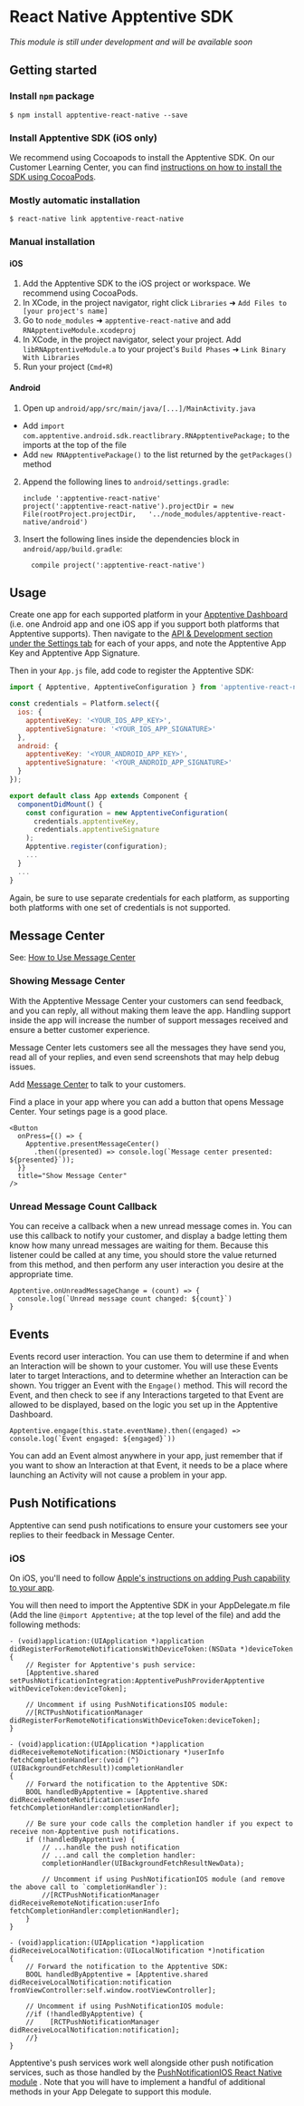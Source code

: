 
# React Native Apptentive SDK

_This module is still under development and will be available soon_

## Getting started

### Install `npm` package

`$ npm install apptentive-react-native --save`

### Install Apptentive SDK (iOS only)

We recommend using Cocoapods to install the Apptentive SDK. On our Customer Learning Center, you can find [instructions on how to install the SDK using CocoaPods](https://learn.apptentive.com/knowledge-base/ios-integration-reference/#cocoapods).

### Mostly automatic installation

`$ react-native link apptentive-react-native`

### Manual installation

#### iOS

1. Add the Apptentive SDK to the iOS project or workspace. We recommend using CocoaPods. 
1. In XCode, in the project navigator, right click `Libraries` ➜ `Add Files to [your project's name]`
2. Go to `node_modules` ➜ `apptentive-react-native` and add `RNApptentiveModule.xcodeproj`
3. In XCode, in the project navigator, select your project. Add `libRNApptentiveModule.a` to your project's `Build Phases` ➜ `Link Binary With Libraries`
4. Run your project (`Cmd+R`)

#### Android

1. Open up `android/app/src/main/java/[...]/MainActivity.java`
  - Add `import com.apptentive.android.sdk.reactlibrary.RNApptentivePackage;` to the imports at the top of the file
  - Add `new RNApptentivePackage()` to the list returned by the `getPackages()` method
2. Append the following lines to `android/settings.gradle`:
  	```
  	include ':apptentive-react-native'
  	project(':apptentive-react-native').projectDir = new File(rootProject.projectDir, 	'../node_modules/apptentive-react-native/android')
  	```
3. Insert the following lines inside the dependencies block in `android/app/build.gradle`:
  	```
      compile project(':apptentive-react-native')
  	```

## Usage

Create one app for each supported platform in your [Apptentive Dashboard](https://be.apptentive.com) (i.e. one Android app and one iOS app if you support both platforms that Apptentive supports). Then navigate to the [API & Development section under the Settings tab](https://be.apptentive.com/apps/current/settings/api) for each of your apps, and note the Apptentive App Key and Apptentive App Signature.

Then in your `App.js` file, add code to register the Apptentive SDK:

```javascript
import { Apptentive, ApptentiveConfiguration } from 'apptentive-react-native';

const credentials = Platform.select({
  ios: {
    apptentiveKey: '<YOUR_IOS_APP_KEY>',
    apptentiveSignature: '<YOUR_IOS_APP_SIGNATURE>'
  },
  android: {
    apptentiveKey: '<YOUR_ANDROID_APP_KEY>',
    apptentiveSignature: '<YOUR_ANDROID_APP_SIGNATURE>'
  }
});

export default class App extends Component {
  componentDidMount() {
    const configuration = new ApptentiveConfiguration(
      credentials.apptentiveKey,
      credentials.apptentiveSignature
    );
    Apptentive.register(configuration);
    ...
  }
  ...
}
```

Again, be sure to use separate credentials for each platform, as supporting both platforms with one set of credentials is not supported.

## Message Center

See: [How to Use Message Center](https://learn.apptentive.com/knowledge-base/how-to-use-message-center/)

### Showing Message Center

With the Apptentive Message Center your customers can send feedback, and you can reply, all without making them leave the app. Handling support inside the app will increase the number of support messages received and ensure a better customer experience.

Message Center lets customers see all the messages they have send you, read all of your replies, and even send screenshots that may help debug issues.

Add [Message Center](http://learn.apptentive.com/knowledge-base/apptentive-android-sdk-features/#message-center) to talk to your customers.

Find a place in your app where you can add a button that opens Message Center. Your setings page is a good place.

```
<Button
  onPress={() => {
    Apptentive.presentMessageCenter()
      .then((presented) => console.log(`Message center presented: ${presented}`));
  }}
  title="Show Message Center"
/>
```

### Unread Message Count Callback

You can receive a callback when a new unread message comes in. You can use this callback to notify your customer, and display a badge letting them know how many unread messages are waiting for them. Because this listener could be called at any time, you should store the value returned from this method, and then perform any user interaction you desire at the appropriate time.
```
Apptentive.onUnreadMessageChange = (count) => {
  console.log(`Unread message count changed: ${count}`)
}
```

## Events

Events record user interaction. You can use them to determine if and when an Interaction will be shown to your customer. You will use these Events later to target Interactions, and to determine whether an Interaction can be shown. You trigger an Event with the `Engage()` method. This will record the Event, and then check to see if any Interactions targeted to that Event are allowed to be displayed, based on the logic you set up in the Apptentive Dashboard.
  
```
Apptentive.engage(this.state.eventName).then((engaged) => console.log(`Event engaged: ${engaged}`))
```
You can add an Event almost anywhere in your app, just remember that if you want to show an Interaction at that Event, it needs to be a place where launching an Activity will not cause a problem in your app.

## Push Notifications
Apptentive can send push notifications to ensure your customers see your replies to their feedback in Message Center.  
  
### iOS

On iOS, you'll need to follow [Apple's instructions on adding Push capability to your app](https://help.apple.com/xcode/mac/current/#/devdfd3d04a1). 

You will then need to import the Apptentive SDK in your AppDelegate.m file (Add the line `@import Apptentive;` at the top level of the file) and add the following methods:

```
- (void)application:(UIApplication *)application didRegisterForRemoteNotificationsWithDeviceToken:(NSData *)deviceToken
{
    // Register for Apptentive's push service:
    [Apptentive.shared setPushNotificationIntegration:ApptentivePushProviderApptentive withDeviceToken:deviceToken];

    // Uncomment if using PushNotificationsIOS module:
    //[RCTPushNotificationManager didRegisterForRemoteNotificationsWithDeviceToken:deviceToken];
}

- (void)application:(UIApplication *)application didReceiveRemoteNotification:(NSDictionary *)userInfo fetchCompletionHandler:(void (^)(UIBackgroundFetchResult))completionHandler
{
    // Forward the notification to the Apptentive SDK:
    BOOL handledByApptentive = [Apptentive.shared didReceiveRemoteNotification:userInfo fetchCompletionHandler:completionHandler];

    // Be sure your code calls the completion handler if you expect to receive non-Apptentive push notifications.
    if (!handledByApptentive) {
        // ...handle the push notification
        // ...and call the completion handler:
        completionHandler(UIBackgroundFetchResultNewData);

        // Uncomment if using PushNotificationIOS module (and remove the above call to `completionHandler`):
        //[RCTPushNotificationManager didReceiveRemoteNotification:userInfo fetchCompletionHandler:completionHandler]; 
    }
}

- (void)application:(UIApplication *)application didReceiveLocalNotification:(UILocalNotification *)notification
{
    // Forward the notification to the Apptentive SDK:
    BOOL handledByApptentive = [Apptentive.shared didReceiveLocalNotification:notification fromViewController:self.window.rootViewController];

    // Uncomment if using PushNotificationIOS module:
    //if (!handledByApptentive) {
    //    [RCTPushNotificationManager didReceiveLocalNotification:notification];
    //}
}
```

Apptentive's push services work well alongside other push notification services, such as those handled by the [PushNotificationIOS React Native module](https://facebook.github.io/react-native/docs/pushnotificationios.html) . Note that you will have to implement a handful of additional methods in your App Delegate to support this module.
